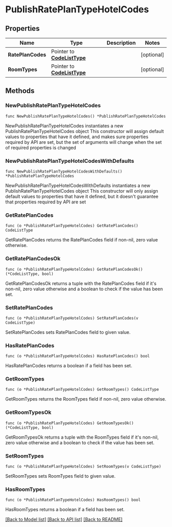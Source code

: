 # PublishRatePlanTypeHotelCodes

## Properties

Name | Type | Description | Notes
------------ | ------------- | ------------- | -------------
**RatePlanCodes** | Pointer to [**CodeListType**](CodeListType.md) |  | [optional] 
**RoomTypes** | Pointer to [**CodeListType**](CodeListType.md) |  | [optional] 

## Methods

### NewPublishRatePlanTypeHotelCodes

`func NewPublishRatePlanTypeHotelCodes() *PublishRatePlanTypeHotelCodes`

NewPublishRatePlanTypeHotelCodes instantiates a new PublishRatePlanTypeHotelCodes object
This constructor will assign default values to properties that have it defined,
and makes sure properties required by API are set, but the set of arguments
will change when the set of required properties is changed

### NewPublishRatePlanTypeHotelCodesWithDefaults

`func NewPublishRatePlanTypeHotelCodesWithDefaults() *PublishRatePlanTypeHotelCodes`

NewPublishRatePlanTypeHotelCodesWithDefaults instantiates a new PublishRatePlanTypeHotelCodes object
This constructor will only assign default values to properties that have it defined,
but it doesn't guarantee that properties required by API are set

### GetRatePlanCodes

`func (o *PublishRatePlanTypeHotelCodes) GetRatePlanCodes() CodeListType`

GetRatePlanCodes returns the RatePlanCodes field if non-nil, zero value otherwise.

### GetRatePlanCodesOk

`func (o *PublishRatePlanTypeHotelCodes) GetRatePlanCodesOk() (*CodeListType, bool)`

GetRatePlanCodesOk returns a tuple with the RatePlanCodes field if it's non-nil, zero value otherwise
and a boolean to check if the value has been set.

### SetRatePlanCodes

`func (o *PublishRatePlanTypeHotelCodes) SetRatePlanCodes(v CodeListType)`

SetRatePlanCodes sets RatePlanCodes field to given value.

### HasRatePlanCodes

`func (o *PublishRatePlanTypeHotelCodes) HasRatePlanCodes() bool`

HasRatePlanCodes returns a boolean if a field has been set.

### GetRoomTypes

`func (o *PublishRatePlanTypeHotelCodes) GetRoomTypes() CodeListType`

GetRoomTypes returns the RoomTypes field if non-nil, zero value otherwise.

### GetRoomTypesOk

`func (o *PublishRatePlanTypeHotelCodes) GetRoomTypesOk() (*CodeListType, bool)`

GetRoomTypesOk returns a tuple with the RoomTypes field if it's non-nil, zero value otherwise
and a boolean to check if the value has been set.

### SetRoomTypes

`func (o *PublishRatePlanTypeHotelCodes) SetRoomTypes(v CodeListType)`

SetRoomTypes sets RoomTypes field to given value.

### HasRoomTypes

`func (o *PublishRatePlanTypeHotelCodes) HasRoomTypes() bool`

HasRoomTypes returns a boolean if a field has been set.


[[Back to Model list]](../README.md#documentation-for-models) [[Back to API list]](../README.md#documentation-for-api-endpoints) [[Back to README]](../README.md)


